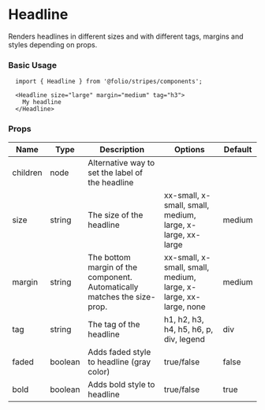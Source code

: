 # Headline
Renders headlines in different sizes and with different tags, margins and styles depending on props.

### Basic Usage
```
  import { Headline } from '@folio/stripes/components';

  <Headline size="large" margin="medium" tag="h3">
    My headline
  </Headline>
```

### Props
Name | Type | Description | Options | Default
--- | --- | --- | --- | ---
children | node | Alternative way to set the label of the headline | | |
size | string | The size of the headline | xx-small, x-small, small, medium, large, x-large, xx-large | medium
margin | string | The bottom margin of the component. Automatically matches the size-prop. | xx-small, x-small, small, medium, large, x-large, xx-large, none | medium
tag | string | The tag of the headline | h1, h2, h3, h4, h5, h6, p, div, legend | div
faded | boolean | Adds faded style to headline (gray color) | true/false | false
bold | boolean | Adds bold style to headline | true/false | true
